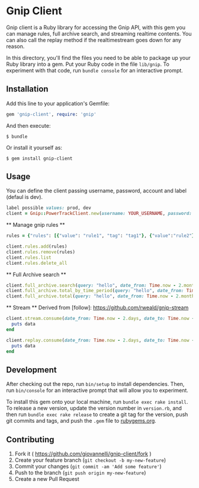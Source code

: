 # Gnip Client
Gnip client is a Ruby library for accessing the Gnip API, with this gem you can manage rules, full archive search, and streaming realtime contents. 
You can also call the replay method if the realtimestream goes down for any reason.

In this directory, you'll find the files you need to be able to package up your Ruby library into a gem. Put your Ruby code in the file `lib/gnip`. 
To experiment with that code, run `bundle console` for an interactive prompt.



## Installation

Add this line to your application's Gemfile:

```ruby
gem 'gnip-client', require: 'gnip'
```

And then execute:

    $ bundle

Or install it yourself as:

    $ gem install gnip-client

## Usage
You can define the client passing username, password, account and label (defaul is dev).

```ruby
label possible values: prod, dev
client = Gnip::PowerTrackClient.new(username: YOUR_USERNAME, password: YOUR_PASSWORD, account: YOUR_ACCOUNT, label: "prod")
```

** Manage gnip rules **

```ruby
rules = {"rules": [{"value": "rule1", "tag": "tag1"}, {"value":"rule2"}] }

client.rules.add(rules)
client.rules.remove(rules)
client.rules.list
client.rules.delete_all
```
** Full Archive search **

```ruby
client.full_archive.search(query: "hello", date_from: Time.now - 2.months, date_to: Time.now - 20.hours)
client.full_archive.total_by_time_period(query: "hello", date_from: Time.now - 2.months, date_to: Time.now - 20.hours)
client.full_archive.total(query: "hello", date_from: Time.now - 2.months, date_to: Time.now - 20.hours)
```

** Stream **
Derived from [follow]: https://github.com/rweald/gnip-stream

```ruby
client.stream.consume(date_from: Time.now - 2.days, date_to: Time.now - 1.day) do |data|
  puts data
end

client.replay.consume(date_from: Time.now - 2.days, date_to: Time.now - 1.day) do |data|
  puts data
end

```

## Development

After checking out the repo, run `bin/setup` to install dependencies. Then, run `bin/console` for an interactive prompt that will allow you to experiment.

To install this gem onto your local machine, run `bundle exec rake install`. To release a new version, update the version number in `version.rb`, and then run `bundle exec rake release` to create a git tag for the version, push git commits and tags, and push the `.gem` file to [rubygems.org](https://rubygems.org).

## Contributing

1. Fork it ( https://github.com/giovannelli/gnip-client/fork )
2. Create your feature branch (`git checkout -b my-new-feature`)
3. Commit your changes (`git commit -am 'Add some feature'`)
4. Push to the branch (`git push origin my-new-feature`)
5. Create a new Pull Request
